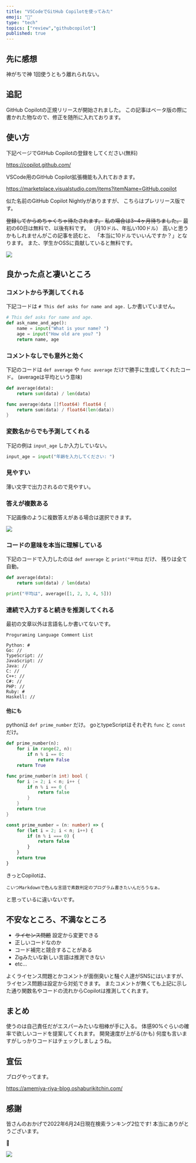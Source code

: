 ```yaml
---
title: "VSCodeでGitHub Copilotを使ってみた"
emoji: "🔨"
type: "tech"
topics: ["review","githubcopilot"]
published: true
---
```


## 先に感想

神がちで神
1回使うともう離れられない。

## 追記

GitHub Copilotの正規リリースが開始されました。
この記事はベータ版の際に書かれた物なので、修正を随所に入れております。

## 使い方

下記ページでGitHub Copilotの登録をしてください(無料)

https://copilot.github.com/

VSCode用のGitHub Copilot拡張機能も入れておきます。

https://marketplace.visualstudio.com/items?itemName=GitHub.copilot

似た名前のGitHub Copilot Nightlyがありますが、
こちらはプレリリース版です。

~~登録してからめちゃくちゃ待たされます。~~
~~私の場合は3~4ヶ月待ちました。~~
最初の60日は無料で、以後有料です。
（月10ドル、年払い100ドル）
高いと思うかもしれませんがこの記事を読むと、
「本当に10ドルでいいんですか？」となります。
また、学生かOSSに貢献していると無料です。

![](/images/7a7cec9244e4b9/GithubCopilot.png)

## 良かった点と凄いところ

### コメントから予測してくれる

下記コードは `# This def asks for name and age.` しか書いていません。

```python
# This def asks for name and age.
def ask_name_and_age():
    name = input("What is your name? ")
    age = input("How old are you? ")
    return name, age
```

### コメントなしでも意外と効く

下記のコードは `def average` や `func average` だけで勝手に生成してくれたコード。
(averageは平均という意味)

```python
def average(data):
    return sum(data) / len(data)
```

```go
func average(data []float64) float64 {
    return sum(data) / float64(len(data))
}
```

### 変数名からでも予測してくれる

下記の例は `input_age` しか入力していない。

```python
input_age = input("年齢を入力してください: ")
```

### 見やすい

薄い文字で出力されるので見やすい。

### 答えが複数ある

下記画像のように複数答えがある場合は選択できます。

![](/images/7a7cec9244e4b9/1.png)

### コードの意味を本当に理解している

下記のコードで入力したのは `def average` と `print("平均は` だけ、
残りは全て自動。

```python
def average(data):
    return sum(data) / len(data)

print("平均は", average([1, 2, 3, 4, 5]))
```

### 連続で入力すると続きを推測してくれる

最初の文章以外は言語名しか書いてないです。

```text
Proguraming Language Comment List

Python: #
Go: //
TypeScript: //
JavaScript: //
Java: //
C: //
C++: //
C#: //
PHP: //
Ruby: #
Haskell: //
```

#### 他にも

pythonは `def prime_number` だけ。
goとtypeScriptはそれぞれ `func` と `const` だけ。

```python
def prime_number(n):
    for i in range(2, n):
        if n % i == 0:
            return False
    return True
```

```go
func prime_number(n int) bool {
    for i := 2; i < n; i++ {
        if n % i == 0 {
            return false
        }
    }
    return true
}
```

```typescript
const prime_number = (n: number) => {
    for (let i = 2; i < n; i++) {
        if (n % i === 0) {
            return false
        }
    }
    return true
}
```

きっとCopilotは、

```text Copilot
こいつMarkdownで色んな言語で素数判定のプログラム書きたいんだろうなぁ。
```

と思っているに違いないです。

## 不安なところ、不満なところ

- ~~ライセンス問題~~ 設定から変更できる
- 正しいコードなのか
- コード補完と競合することがある
- Zigみたいな新しい言語は推測できない
- etc...

よくライセンス問題とかコメントが面倒臭いと騒ぐ人達がSNSにはいますが、
ライセンス問題は設定から対処できます。
またコメントが無くても上記に示した通り関数名やコードの流れからCopilotは推測してくれます。

## まとめ

使うのは自己責任だがエスパーみたいな相棒が手に入る。
体感90%ぐらいの確率で欲しいコードを提案してくれます。
開発速度が上がる(かも)
何度も言いますがしっかりコードはチェックしましょうね。

## 宣伝

ブログやってます。

https://amemiya-riya-blog.oshaburikitchin.com/

## 感謝

皆さんのおかげで2022年6月24日現在検索ランキング2位です!
本当にありがとうございます。

🙇

![](/images/7a7cec9244e4b9/GitHubCopilotGoole.png)
